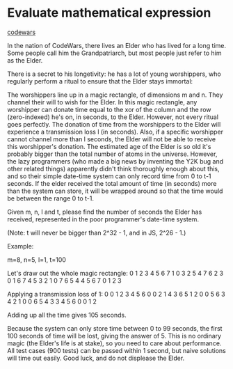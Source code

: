# Evaluate mathematical expression

[codewars](https://www.codewars.com/kata/59568be9cc15b57637000054/train/rust)

In the nation of CodeWars, there lives an Elder who has lived for a long time. Some people call him the Grandpatriarch, but most people just refer to him as the Elder.

There is a secret to his longetivity: he has a lot of young worshippers, who regularly perform a ritual to ensure that the Elder stays immortal:

The worshippers line up in a magic rectangle, of dimensions m and n.
They channel their will to wish for the Elder. In this magic rectangle, any worshipper can donate time equal to the xor of the column and the row (zero-indexed) he's on, in seconds, to the Elder.
However, not every ritual goes perfectly. The donation of time from the worshippers to the Elder will experience a transmission loss l (in seconds). Also, if a specific worshipper cannot channel more than l seconds, the Elder will not be able to receive this worshipper's donation.
The estimated age of the Elder is so old it's probably bigger than the total number of atoms in the universe. However, the lazy programmers (who made a big news by inventing the Y2K bug and other related things) apparently didn't think thoroughly enough about this, and so their simple date-time system can only record time from 0 to t-1 seconds. If the elder received the total amount of time (in seconds) more than the system can store, it will be wrapped around so that the time would be between the range 0 to t-1.

Given m, n, l and t, please find the number of seconds the Elder has received, represented in the poor programmer's date-time system.

(Note: t will never be bigger than 2^32 - 1, and in JS, 2^26 - 1.)

Example:

m=8, n=5, l=1, t=100

Let's draw out the whole magic rectangle:
0 1 2 3 4 5 6 7
1 0 3 2 5 4 7 6
2 3 0 1 6 7 4 5
3 2 1 0 7 6 5 4
4 5 6 7 0 1 2 3

Applying a transmission loss of 1:
0 0 1 2 3 4 5 6
0 0 2 1 4 3 6 5
1 2 0 0 5 6 3 4
2 1 0 0 6 5 4 3
3 4 5 6 0 0 1 2

Adding up all the time gives 105 seconds.

Because the system can only store time between 0 to 99 seconds, the first 100 seconds of time will be lost, giving the answer of 5.
This is no ordinary magic (the Elder's life is at stake), so you need to care about performance. All test cases (900 tests) can be passed within 1 second, but naive solutions will time out easily. Good luck, and do not displease the Elder.